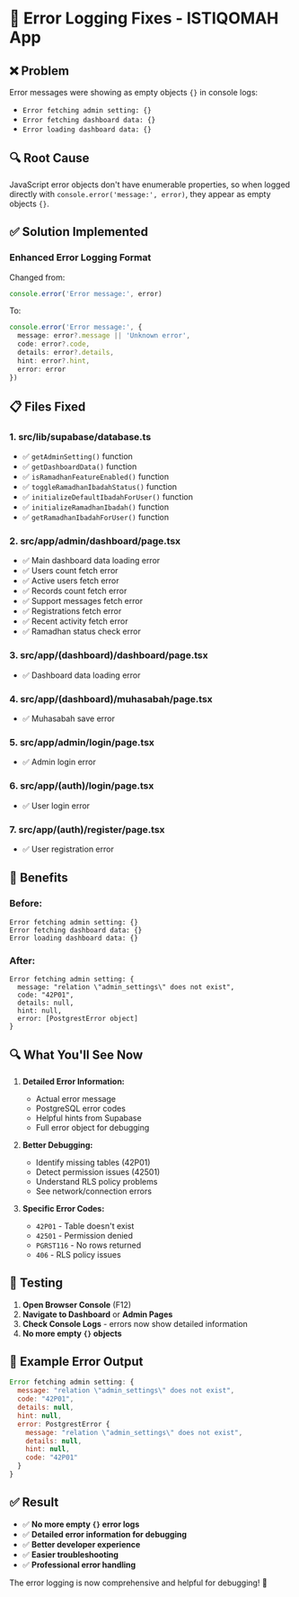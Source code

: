 # 🔧 Error Logging Fixes - ISTIQOMAH App

## ❌ **Problem**
Error messages were showing as empty objects `{}` in console logs:
- `Error fetching admin setting: {}`
- `Error fetching dashboard data: {}`
- `Error loading dashboard data: {}`

## 🔍 **Root Cause**
JavaScript error objects don't have enumerable properties, so when logged directly with `console.error('message:', error)`, they appear as empty objects `{}`.

## ✅ **Solution Implemented**

### **Enhanced Error Logging Format**
Changed from:
```typescript
console.error('Error message:', error)
```

To:
```typescript
console.error('Error message:', {
  message: error?.message || 'Unknown error',
  code: error?.code,
  details: error?.details,
  hint: error?.hint,
  error: error
})
```

## 📋 **Files Fixed**

### **1. src/lib/supabase/database.ts**
- ✅ `getAdminSetting()` function
- ✅ `getDashboardData()` function  
- ✅ `isRamadhanFeatureEnabled()` function
- ✅ `toggleRamadhanIbadahStatus()` function
- ✅ `initializeDefaultIbadahForUser()` function
- ✅ `initializeRamadhanIbadah()` function
- ✅ `getRamadhanIbadahForUser()` function

### **2. src/app/admin/dashboard/page.tsx**
- ✅ Main dashboard data loading error
- ✅ Users count fetch error
- ✅ Active users fetch error
- ✅ Records count fetch error
- ✅ Support messages fetch error
- ✅ Registrations fetch error
- ✅ Recent activity fetch error
- ✅ Ramadhan status check error

### **3. src/app/(dashboard)/dashboard/page.tsx**
- ✅ Dashboard data loading error

### **4. src/app/(dashboard)/muhasabah/page.tsx**
- ✅ Muhasabah save error

### **5. src/app/admin/login/page.tsx**
- ✅ Admin login error

### **6. src/app/(auth)/login/page.tsx**
- ✅ User login error

### **7. src/app/(auth)/register/page.tsx**
- ✅ User registration error

## 🎯 **Benefits**

### **Before:**
```
Error fetching admin setting: {}
Error fetching dashboard data: {}
Error loading dashboard data: {}
```

### **After:**
```
Error fetching admin setting: {
  message: "relation \"admin_settings\" does not exist",
  code: "42P01",
  details: null,
  hint: null,
  error: [PostgrestError object]
}
```

## 🔍 **What You'll See Now**

1. **Detailed Error Information:**
   - Actual error message
   - PostgreSQL error codes
   - Helpful hints from Supabase
   - Full error object for debugging

2. **Better Debugging:**
   - Identify missing tables (42P01)
   - Detect permission issues (42501)
   - Understand RLS policy problems
   - See network/connection errors

3. **Specific Error Codes:**
   - `42P01` - Table doesn't exist
   - `42501` - Permission denied
   - `PGRST116` - No rows returned
   - `406` - RLS policy issues

## 🚀 **Testing**

1. **Open Browser Console** (F12)
2. **Navigate to Dashboard** or **Admin Pages**
3. **Check Console Logs** - errors now show detailed information
4. **No more empty `{}` objects**

## 📝 **Example Error Output**

```javascript
Error fetching admin setting: {
  message: "relation \"admin_settings\" does not exist",
  code: "42P01", 
  details: null,
  hint: null,
  error: PostgrestError {
    message: "relation \"admin_settings\" does not exist",
    details: null,
    hint: null,
    code: "42P01"
  }
}
```

## ✅ **Result**

- ✅ **No more empty `{}` error logs**
- ✅ **Detailed error information for debugging**
- ✅ **Better developer experience**
- ✅ **Easier troubleshooting**
- ✅ **Professional error handling**

The error logging is now comprehensive and helpful for debugging! 🎉
